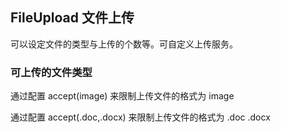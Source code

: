 <div class="demo-header">
<p class="overviewicon">
  <span class="wapi-form-fileupload"/>
</p>

## FileUpload 文件上传

<mobile-uxlink widget-name="Fileupload"></mobile-uxlink>

可以设定文件的类型与上传的个数等。可自定义上传服务。
</div>

### 可上传的文件类型

通过配置 accept(image) 来限制上传文件的格式为 image

<mobile-view link="file-upload/accept-file-image"></mobile-view>

通过配置 accept(.doc,.docx) 来限制上传文件的格式为 .doc .docx

<mobile-view link="file-upload/accept-file"></mobile-view> <br>

